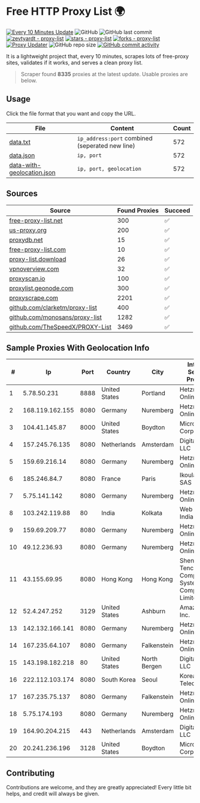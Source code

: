
# Free HTTP Proxy List 🌍

[![Every 10 Minutes Update](https://github.com/mertguvencli/http-proxy-list/actions/workflows/main.yml/badge.svg?branch=main)](https://github.com/mertguvencli/http-proxy-list/actions/workflows/main.yml)
![GitHub](https://img.shields.io/github/license/mertguvencli/http-proxy-list)
![GitHub last commit](https://img.shields.io/github/last-commit/mertguvencli/http-proxy-list)
[![zevtyardt - proxy-list](https://img.shields.io/static/v1?label=zevtyardt&message=proxy-list&color=blue&logo=github)](https://github.com/zevtyardt/proxy-list "Go to GitHub repo")
[![stars - proxy-list](https://img.shields.io/github/stars/zevtyardt/proxy-list?style=social)](https://github.com/zevtyardt/proxy-list)
[![forks - proxy-list](https://img.shields.io/github/forks/zevtyardt/proxy-list?style=social)](https://github.com/zevtyardt/proxy-list)
[![Proxy Updater](https://github.com/zevtyardt/proxy-list/workflows/Proxy%20Updater/badge.svg)](https://github.com/zevtyardt/proxy-list/actions?query=workflow:"Proxy+Updater")
![GitHub repo size](https://img.shields.io/github/repo-size/zevtyardt/proxy-list)
[![GitHub commit activity](https://img.shields.io/github/commit-activity/m/zevtyardt/proxy-list?logo=commits)](https://github.com/zevtyardt/proxy-list/commits/main)

It is a lightweight project that, every 10 minutes, scrapes lots of free-proxy sites, validates if it works, and serves a clean proxy list.

> Scraper found **8335** proxies at the latest update. Usable proxies are below.

## Usage

Click the file format that you want and copy the URL.

|File|Content|Count|
|----|-------|-----|
|[data.txt](https://raw.githubusercontent.com/mertguvencli/http-proxy-list/main/proxy-list/data.txt)|`ip_address:port` combined (seperated new line)|572|
|[data.json](https://raw.githubusercontent.com/mertguvencli/http-proxy-list/main/proxy-list/data.json)|`ip, port`|572|
|[data-with-geolocation.json](https://raw.githubusercontent.com/mertguvencli/http-proxy-list/main/proxy-list/data-with-geolocation.json)|`ip, port, geolocation`|572|

## Sources

|Source|Found Proxies|Succeed|
|------|-------------|-------|
|[free-proxy-list.net](https://free-proxy-list.net)|300|✅|
|[us-proxy.org](https://www.us-proxy.org)|200|✅|
|[proxydb.net](http://proxydb.net)|15|✅|
|[free-proxy-list.com](https://free-proxy-list.com/?page=&port=&type%5B%5D=http&type%5B%5D=https&up_time=0&search=Search)|10|✅|
|[proxy-list.download](https://www.proxy-list.download/HTTP)|26|✅|
|[vpnoverview.com](https://vpnoverview.com/privacy/anonymous-browsing/free-proxy-servers)|32|✅|
|[proxyscan.io](https://www.proxyscan.io)|100|✅|
|[proxylist.geonode.com](https://proxylist.geonode.com/api/proxy-list?limit=300&page=1&sort_by=lastChecked&sort_type=desc&protocols=http,https)|300|✅|
|[proxyscrape.com](https://api.proxyscrape.com/v2/?request=displayproxies&protocol=http&timeout=10000&country=all&ssl=all&anonymity=all)|2201|✅|
|[github.com/clarketm/proxy-list](https://raw.githubusercontent.com/clarketm/proxy-list/master/proxy-list-raw.txt)|400|✅|
|[github.com/monosans/proxy-list](https://raw.githubusercontent.com/monosans/proxy-list/main/proxies/http.txt)|1282|✅|
|[github.com/TheSpeedX/PROXY-List](https://raw.githubusercontent.com/TheSpeedX/PROXY-List/master/http.txt)|3469|✅|


## Sample Proxies With Geolocation Info

|#|Ip|Port|Country|City|Internet Service Provider|
|-|--|----|-------|----|-------------------------|
|1|5.78.50.231|8888|United States|Portland|Hetzner Online GmbH|
|2|168.119.162.155|8080|Germany|Nuremberg|Hetzner Online GmbH|
|3|104.41.145.87|8000|United States|Boydton|Microsoft Corporation|
|4|157.245.76.135|8080|Netherlands|Amsterdam|DigitalOcean, LLC|
|5|159.69.216.14|8080|Germany|Nuremberg|Hetzner Online GmbH|
|6|185.246.84.7|8080|France|Paris|Ikoula Net SAS|
|7|5.75.141.142|8080|Germany|Nuremberg|Hetzner Online GmbH|
|8|103.242.119.88|80|India|Kolkata|Web Werks India Pvt. Ltd.|
|9|159.69.209.77|8080|Germany|Nuremberg|Hetzner Online GmbH|
|10|49.12.236.93|8080|Germany|Nuremberg|Hetzner Online GmbH|
|11|43.155.69.95|8080|Hong Kong|Hong Kong|Shenzhen Tencent Computer Systems Company Limited|
|12|52.4.247.252|3129|United States|Ashburn|Amazon.com, Inc.|
|13|142.132.166.141|8080|Germany|Nuremberg|Hetzner Online GmbH|
|14|167.235.64.107|8080|Germany|Falkenstein|Hetzner Online GmbH|
|15|143.198.182.218|80|United States|North Bergen|DigitalOcean, LLC|
|16|222.112.103.174|8080|South Korea|Seoul|Korea Telecom|
|17|167.235.75.137|8080|Germany|Falkenstein|Hetzner Online GmbH|
|18|5.75.174.193|8080|Germany|Nuremberg|Hetzner Online GmbH|
|19|164.90.204.215|443|Netherlands|Amsterdam|DigitalOcean, LLC|
|20|20.241.236.196|3128|United States|Boydton|Microsoft Corporation|



## Contributing

Contributions are welcome, and they are greatly appreciated! Every
little bit helps, and credit will always be given.

